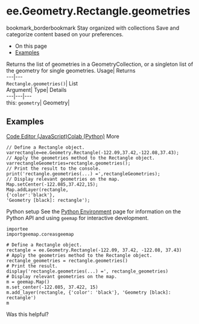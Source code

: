  
#  ee.Geometry.Rectangle.geometries 
bookmark_borderbookmark Stay organized with collections  Save and categorize content based on your preferences.
  * On this page
  * [Examples](https://developers.google.com/earth-engine/apidocs/ee-geometry-rectangle-geometries#examples)


Returns the list of geometries in a GeometryCollection, or a singleton list of the geometry for single geometries. 
Usage| Returns  
---|---  
`Rectangle.geometries()`| List  
Argument| Type| Details  
---|---|---  
this: `geometry`| Geometry|   
## Examples
[Code Editor (JavaScript)](https://developers.google.com/earth-engine/apidocs/ee-geometry-rectangle-geometries#code-editor-javascript-sample)[Colab (Python)](https://developers.google.com/earth-engine/apidocs/ee-geometry-rectangle-geometries#colab-python-sample) More
```
// Define a Rectangle object.
varrectangle=ee.Geometry.Rectangle(-122.09,37.42,-122.08,37.43);
// Apply the geometries method to the Rectangle object.
varrectangleGeometries=rectangle.geometries();
// Print the result to the console.
print('rectangle.geometries(...) =',rectangleGeometries);
// Display relevant geometries on the map.
Map.setCenter(-122.085,37.422,15);
Map.addLayer(rectangle,
{'color':'black'},
'Geometry [black]: rectangle');
```
Python setup
See the [ Python Environment](https://developers.google.com/earth-engine/guides/python_install) page for information on the Python API and using `geemap` for interactive development.
```
importee
importgeemap.coreasgeemap
```
```
# Define a Rectangle object.
rectangle = ee.Geometry.Rectangle(-122.09, 37.42, -122.08, 37.43)
# Apply the geometries method to the Rectangle object.
rectangle_geometries = rectangle.geometries()
# Print the result.
display('rectangle.geometries(...) =', rectangle_geometries)
# Display relevant geometries on the map.
m = geemap.Map()
m.set_center(-122.085, 37.422, 15)
m.add_layer(rectangle, {'color': 'black'}, 'Geometry [black]: rectangle')
m
```

Was this helpful?
